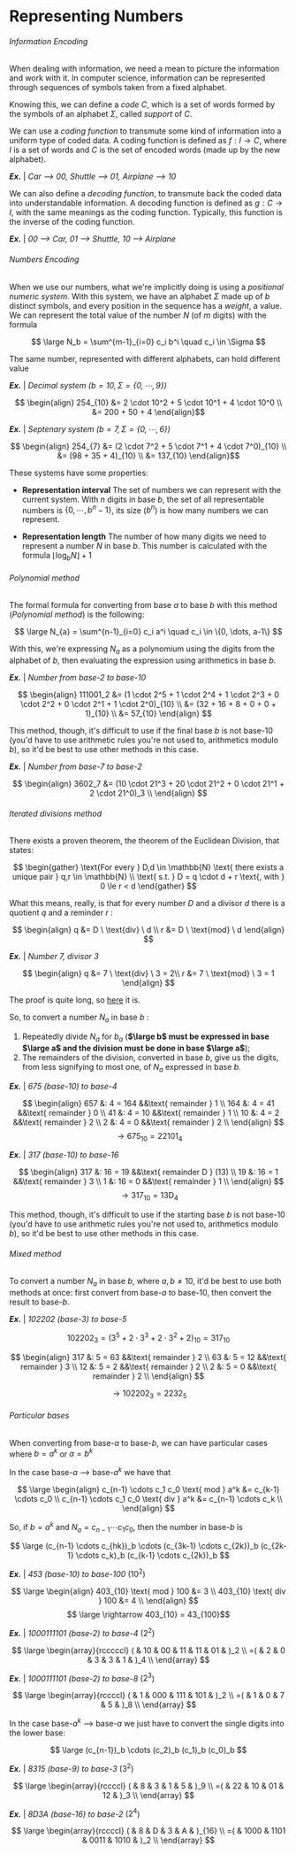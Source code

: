 # Representing Numbers

###### Information Encoding

When dealing with information, we need a mean to picture the information and work with it. In computer science, information can be represented through sequences of symbols taken from a fixed alphabet.

Knowing this, we can define a *code* $C$, which is a set of words formed by the symbols of an alphabet $\Sigma$, called *support* of $C$.

We can use a *coding function* to transmute some kind of information into a uniform type of coded data.
A coding function is defined as $f : I \rightarrow C$, where $I$ is a set of words and $C$ is the set of encoded words (made up by the new alphabet).

***Ex.*** | *Car --> 00, Shuttle --> 01, Airplane --> 10*

We can also define a *decoding function*, to transmute back the coded data into understandable information.
A decoding function is defined as $g : C \rightarrow I$, with the same meanings as the coding function. Typically, this function is the inverse of the coding function.

***Ex.*** | *00 --> Car, 01 --> Shuttle, 10 --> Airplane*


###### Numbers Encoding

When we use our numbers, what we're implicitly doing is using a *positional numeric system*. With this system, we have an alphabet $\Sigma$ made up of $b$ distinct symbols, and every position in the sequence has a *weight*, a value. We can represent the total value of the number $N$ (of $m$ digits) with the formula

$$ \large N_b = \sum^{m-1}_{i=0} c_i b^i \quad c_i \in \Sigma $$

The same number, represented with different alphabets, can hold different value

***Ex.*** | *Decimal system ($b = 10,\, \Sigma = \{0,\cdots,9\}$)*

$$ \begin{align}
254_{10} &= 2 \cdot 10^2 + 5 \cdot 10^1 + 4 \cdot 10^0 \\
&= 200 + 50 + 4
\end{align}$$

***Ex.*** | *Septenary system ($b = 7,\, \Sigma = \{0,\cdots,6\}$)*

$$ \begin{align}
254_{7} &= (2 \cdot 7^2 + 5 \cdot 7^1 + 4 \cdot 7^0)_{10} \\
&= (98 + 35 + 4)_{10} \\
&= 137_{10}
\end{align}$$

These systems have some properties:

- **Representation interval**
The set of numbers we can represent with the current system. With $n$ digits in base $b$, the set of all representable numbers is $\{0,\cdots,b^n-1\}$, its size ($b^n$) is how many numbers we can represent.

- **Representation length**
The number of how many digits we need to represent a number $N$ in base $b$. This number is calculated with the formula $\lfloor{ \log_b N }\rfloor + 1$


###### Polynomial method

The formal formula for converting from base $a$ to base $b$ with this method (*Polynomial method*) is the following:

$$ \large N_{a} = \sum^{n-1}_{i=0} c_i a^i \quad c_i \in \{0, \dots, a-1\} $$

With this, we're expressing $N_a$ as a polynomium using the digits from the alphabet of $b$, then evaluating the expression using arithmetics in base $b$.

***Ex.*** | *Number from base-2 to base-10*

$$ \begin{align}
111001_2 &= (1 \cdot 2^5 + 1 \cdot 2^4 + 1 \cdot 2^3 + 0 \cdot 2^2 + 0 \cdot 2^1 + 1 \cdot 2^0)_{10} \\
&= (32 + 16 + 8 + 0 + 0 + 1)_{10} \\
&= 57_{10}
\end{align} $$

This method, though, it's difficult to use if the final base $b$ is not base-10 (you'd have to use arithmetic rules you're not used to, arithmetics modulo $b$), so it'd be best to use other methods in this case.

***Ex.*** | *Number from base-7 to base-2*

$$ \begin{align}
3602_7 &= (10 \cdot 21^3 + 20 \cdot 21^2 + 0 \cdot 21^1 + 2 \cdot 21^0)_3 \\
\end{align} $$


###### Iterated divisions method

There exists a proven theorem, the theorem of the Euclidean Division, that states:

$$ \begin{gather}
\text{For every } D,d \in \mathbb{N}
\text{ there exists a unique pair } q,r \in \mathbb{N} \\
\text{ s.t. } D = q \cdot d + r
\text{, with } 0 \le r < d
\end{gather} $$

What this means, really, is that for every number $D$ and a divisor $d$ there is a quotient $q$ and a reminder $r$ :

$$ \begin{align}
q &= D \ \text{div} \ d \\
r &= D \ \text{mod} \ d
\end{align} $$

***Ex.*** | *Number 7, divisor 3*

$$ \begin{align}
q &= 7 \ \text{div} \ 3 = 2\\
r &= 7 \ \text{mod} \ 3 = 1
\end{align} $$

The proof is quite long, so [here](Iterated%20division%20proof.md) it is.

So, to convert a number $N_a$ in base $b$ :
1. Repeatedly divide $N_a$ for $b_a$ (**$\large b$ must be expressed in base $\large a$ and the division must be done in base $\large a$**);
2. The remainders of the division, converted in base $b$, give us the digits, from less signifying to most one, of  $N_a$ expressed in base $b$.

***Ex.*** | *675 (base-10) to base-4*

$$ \begin{align}
657 &: 4 = 164 &&\text{ remainder } 1 \\
164 &: 4 = 41  &&\text{ remainder } 0 \\
 41 &: 4 = 10  &&\text{ remainder } 1 \\
 10 &: 4 = 2   &&\text{ remainder } 2 \\
  2 &: 4 = 0   &&\text{ remainder } 2 \\
\end{align} $$
$$ \rightarrow 675_{10} = 22101_4 $$

***Ex.*** | *317 (base-10) to base-16*

$$ \begin{align}
317 &: 16 = 19 &&\text{ remainder D } (13) \\
 19 &: 16 = 1  &&\text{ remainder } 3 \\
  1 &: 16 = 0  &&\text{ remainder } 1 \\
\end{align} $$
$$ \rightarrow 317_{10} = 13\text{D}_4 $$

This method, though, it's difficult to use if the starting base $b$ is not base-10 (you'd have to use arithmetic rules you're not used to, arithmetics modulo $b$), so it'd be best to use other methods in this case.


###### Mixed method

To convert a number $N_a$ in base $b$, where $a,b\ne10$, it'd be best to use both methods at once: first convert from base-$a$ to base-10, then convert the result to base-$b$.

***Ex.*** | *102202 (base-3) to base-5*

$$ 102202_3 = (3^5 + 2 \cdot 3^3 + 2 \cdot 3^2 + 2)_{10} = 317_{10} $$

$$ \begin{align}
317 &: 5 = 63 &&\text{ remainder } 2 \\
 63 &: 5 = 12 &&\text{ remainder } 3 \\
 12 &: 5 = 2  &&\text{ remainder } 2 \\
  2 &: 5 = 0  &&\text{ remainder } 2 \\
\end{align} $$

$$ \rightarrow 102202_3 = 2232_5 $$


###### Particular bases

When converting from base-$a$ to base-$b$, we can have particular cases where $b = a^k$ or $a = b^k$

In the case base-$a$ --> base-$a^k$ we have that

$$ \large \begin{align}
c_{n-1} \cdots c_1 c_0 \text{ mod } a^k &= c_{k-1} \cdots c_0 \\
c_{n-1} \cdots c_1 c_0 \text{ div } a^k &= c_{n-1} \cdots c_k \\
\end{align} $$

So, if $b = a^k$ and ${ N_a = c_{n-1} \cdots c_1 c_0 }$, then the number in base-$b$ is

$$ \large
(c_{n-1} \cdots c_{hk})_b
\cdots
(c_{3k-1} \cdots c_{2k})_b
(c_{2k-1} \cdots c_k)_b
(c_{k-1} \cdots c_{2k})_b
$$

***Ex.*** | *453 (base-10) to base-100*  ($10^2$)

$$ \large \begin{align}
403_{10} \text{ mod } 100 &= 3 \\
403_{10} \text{ div } 100 &= 4 \\
\end{align} $$
$$ \large \rightarrow 403_{10} = 43_{100}$$

***Ex.*** | *1000111101 (base-2) to base-4* ($2^2$)

$$ \large \begin{array}{rcccccl}
 ( & 10 & 00 & 11 & 11 & 01 & )_2 \\
=( &  2 &  0 &  3 &  3 &  1 & )_4 \\
\end{array} $$


***Ex.*** | *1000111101 (base-2) to base-8* ($2^3$)

$$ \large \begin{array}{rccccl}
 ( & 1 & 000 & 111 & 101 & )_2 \\
=( & 1 &  0  &  7  &  5  & )_8 \\
\end{array} $$

In the case base-$a^k$ --> base-$a$ we just have to convert the single digits into the lower base:

$$ \large (c_{n-1})_b \cdots (c_2)_b (c_1)_b (c_0)_b $$

***Ex.*** | *8315 (base-9) to base-3* ($3^2$)

$$ \large \begin{array}{rccccl}
 ( &  8 &  3 &  1 &  5 & )_9 \\
=( & 22 & 10 & 01 & 12 & )_3 \\
\end{array} $$


***Ex.*** | *8D3A (base-16) to base-2* ($2^4$)

$$ \large \begin{array}{rccccl}
 ( &    8 &    D &    3 &    A & )_{16} \\
=( & 1000 & 1101 & 0011 & 1010 & )_2    \\
\end{array} $$
